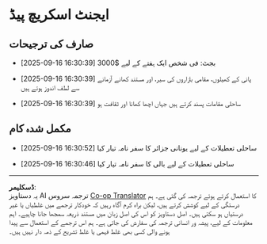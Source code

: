 <!--
CO_OP_TRANSLATOR_METADATA:
{
  "original_hash": "9e2a4a04b4686b008a7e06f916884e58",
  "translation_date": "2025-09-18T16:27:41+00:00",
  "source_file": "12-context-engineering/code_samples/vacation_agent_scratchpad.md",
  "language_code": "ur"
}
-->
# ایجنٹ اسکریچ پیڈ

## صارف کی ترجیحات

- [2025-09-16 16:30:39] بجٹ: فی شخص ایک ہفتے کے لیے $3000

- [2025-09-16 16:30:39] پانی کے کھیلوں، مقامی بازاروں کی سیر، اور مستند کھانے آزمانے سے لطف اندوز ہوتے ہیں

- [2025-09-16 16:30:39] ساحلی مقامات پسند کرتے ہیں جہاں اچھا کھانا اور ثقافت ہو

## مکمل شدہ کام

- [2025-09-16 16:30:52] ساحلی تعطیلات کے لیے یونانی جزائر کا سفر نامہ تیار کیا

- [2025-09-16 16:30:46] ساحلی تعطیلات کے لیے بالی کا سفر نامہ تیار کیا

---

**ڈسکلیمر**:  
یہ دستاویز AI ترجمہ سروس [Co-op Translator](https://github.com/Azure/co-op-translator) کا استعمال کرتے ہوئے ترجمہ کی گئی ہے۔ ہم درستگی کے لیے کوشش کرتے ہیں، لیکن براہ کرم آگاہ رہیں کہ خودکار ترجمے میں غلطیاں یا غیر درستیاں ہو سکتی ہیں۔ اصل دستاویز کو اس کی اصل زبان میں مستند ذریعہ سمجھا جانا چاہیے۔ اہم معلومات کے لیے، پیشہ ور انسانی ترجمہ کی سفارش کی جاتی ہے۔ ہم اس ترجمے کے استعمال سے پیدا ہونے والی کسی بھی غلط فہمی یا غلط تشریح کے ذمہ دار نہیں ہیں۔